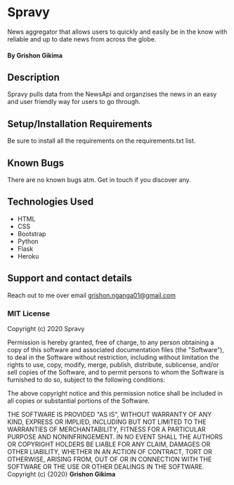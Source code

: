 # Spravy 

News aggregator that allows users to quickly and easily be in the know with reliable and up to date news from across the globe. 

#### By **Grishon Gikima**

## Description

Spravy pulls data from the NewsApi and organzises the news in an easy and user friendly way for users to go through.
## Setup/Installation Requirements

Be sure to install all the requirements on the requirements.txt list.
## Known Bugs

There are no known bugs atm. Get in touch if you discover any.
## Technologies Used

* HTML
* CSS
* Bootstrap
* Python
* Flask
* Heroku
## Support and contact details

Reach out to me over email grishon.nganga01@gmail.com
### MIT License

Copyright (c) 2020 Spravy

Permission is hereby granted, free of charge, to any person obtaining a copy
of this software and associated documentation files (the "Software"), to deal
in the Software without restriction, including without limitation the rights
to use, copy, modify, merge, publish, distribute, sublicense, and/or sell
copies of the Software, and to permit persons to whom the Software is
furnished to do so, subject to the following conditions:

The above copyright notice and this permission notice shall be included in all
copies or substantial portions of the Software.

THE SOFTWARE IS PROVIDED "AS IS", WITHOUT WARRANTY OF ANY KIND, EXPRESS OR
IMPLIED, INCLUDING BUT NOT LIMITED TO THE WARRANTIES OF MERCHANTABILITY,
FITNESS FOR A PARTICULAR PURPOSE AND NONINFRINGEMENT. IN NO EVENT SHALL THE
AUTHORS OR COPYRIGHT HOLDERS BE LIABLE FOR ANY CLAIM, DAMAGES OR OTHER
LIABILITY, WHETHER IN AN ACTION OF CONTRACT, TORT OR OTHERWISE, ARISING FROM,
OUT OF OR IN CONNECTION WITH THE SOFTWARE OR THE USE OR OTHER DEALINGS IN THE
SOFTWARE.
Copyright (c) {2020} **Grishon Gikima**